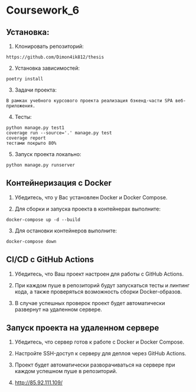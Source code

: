 # Coursework_6

## Установка:
1. Клонировать репозиторий:

```
https://github.com/Dimon4ik812/thesis
```

2. Установка зависимостей:

```
poetry install
```

3. Задачи проекта:

```
В рамках учебного курсового проекта реализация бэкенд-части SPA веб-приложения.
```

4. Тесты:

```
python manage.py test1
coverage run --source='.' manage.py test
coverage report
тестами покрыто 80%
```

5. Запуск проекта локально: 

```
python manage.py runserver
```

## Контейнеризация с Docker

1. Убедитесь, что у Вас установлен Docker и Docker Compose.

2. Для сборки и запуска проекта в контейнерах выполните:
```
docker-compose up -d --build
```
3. Для остановки контейнеров выполните:
```
docker-compose down
```
## CI/CD с GitHub Actions

1. Убедитесь, что Ваш проект настроен для работы с GitHub Actions.

2. При каждом пуше в репозиторий будут запускаться тесты и линтинг кода, а также проверяться возможность сборки Docker-образов.

3. В случае успешных проверок проект будет автоматически развернут на удаленном сервере.

## Запуск проекта на удаленном сервере

1. Убедитесь, что сервер готов к работе с Docker и Docker Compose.

2. Настройте SSH-доступ к серверу для деплоя через GitHub Actions.

3. Проект будет автоматически разворачиваться на сервере при каждом успешном пуше в репозиторий.

4.  http://85.92.111.109/